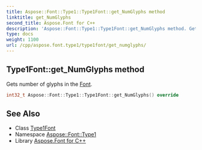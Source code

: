 ```yaml
---
title: Aspose::Font::Type1::Type1Font::get_NumGlyphs method
linktitle: get_NumGlyphs
second_title: Aspose.Font for C++
description: 'Aspose::Font::Type1::Type1Font::get_NumGlyphs method. Gets number of glyphs in the Font in C++.'
type: docs
weight: 1100
url: /cpp/aspose.font.type1/type1font/get_numglyphs/
---
```

## Type1Font::get_NumGlyphs method


Gets number of glyphs in the [Font](../../../aspose.font/font/).

```cpp
int32_t Aspose::Font::Type1::Type1Font::get_NumGlyphs() override
```

## See Also

* Class [Type1Font](../)
* Namespace [Aspose::Font::Type1](../../)
* Library [Aspose.Font for C++](../../../)
